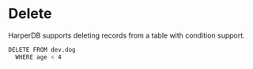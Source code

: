 # Delete

HarperDB supports deleting records from a table with condition support.



```bash
DELETE FROM dev.dog
  WHERE age < 4
```
